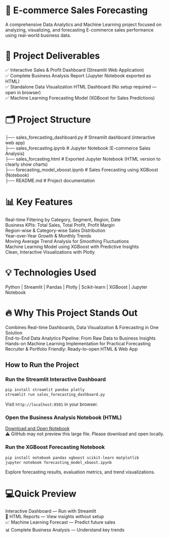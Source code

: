 # 🚀 E-commerce Sales Forecasting 
A comprehensive Data Analytics and Machine Learning project focused on analyzing, visualizing, and forecasting E-commerce sales performance using real-world business data.

# 🌟 Project Deliverables
✅ Interactive Sales & Profit Dashboard (Streamlit Web Application)<br>
✅ Complete Business Analysis Report (Jupyter Notebook exported as HTML)<br>
✅ Standalone Data Visualization HTML Dashboard (No setup required — open in browser)<br>
✅ Machine Learning Forecasting Model (XGBoost for Sales Predictions)<br>

# 🗂️ Project Structure

├── sales_forecasting_dashboard.py # Streamlit dashboard (interactive web app)<br>
├── sales_forecasting.ipynb # Jupyter Notebook (E-commerce Sales Analysis)<br>
├── sales_forcasting.html # Exported Jupyter Notebook (HTML version to clearly show charts)<br>
├── forecasting_model_xboost.ipynb # Sales Forecasting using XGBoost (Notebook)<br>
├── README.md # Project documentation<br>

# 📊 Key Features
  Real-time Filtering by Category, Segment, Region, Date<br>
  Business KPIs: Total Sales, Total Profit, Profit Margin<br>
  Region-wise & Category-wise Sales Distribution<br>
  Year-over-Year Growth & Monthly Trends<br>
  Moving Average Trend Analysis for Smoothing Fluctuations<br>
  Machine Learning Model using XGBoost with Predictive Insights<br>
  Clean, Interactive Visualizations with Plotly<br>

# 💡 Technologies Used
Python | Streamlit | Pandas | Plotly | Scikit-learn | XGBoost | Jupyter Notebook

# 🔥 Why This Project Stands Out
  Combines Real-time Dashboards, Data Visualization & Forecasting in One Solution<br>
  End-to-End Data Analytics Pipeline: From Raw Data to Business Insights<br>
  Hands-on Machine Learning Implementation for Practical Forecasting<br>
  Recruiter & Portfolio Friendly: Ready-to-open HTML & Web App<br>

## How to Run the Project

### Run the Streamlit Interactive Dashboard
```bash
pip install streamlit pandas plotly
streamlit run sales_forecasting_dashboard.py
```
Visit `http://localhost:8501` in your browser.

### Open the Business Analysis Notebook (HTML)
[Download and Open Notebook](./sales_forcasting.html)  
⚠️ GitHub may not preview this large file. Please download and open locally.  

### Run the XGBoost Forecasting Notebook
```bash
pip install notebook pandas xgboost scikit-learn matplotlib
jupyter notebook forecasting_model_xboost.ipynb
```
Explore forecasting results, evaluation metrics, and trend visualizations.



# 💻Quick Preview
 Interactive Dashboard — Run with Streamlit<br>
📂 HTML Reports — View insights without setup<br>
📈 Machine Learning Forecast — Predict future sales<br>
📊 Complete Business Analysis — Understand key trends<br>

